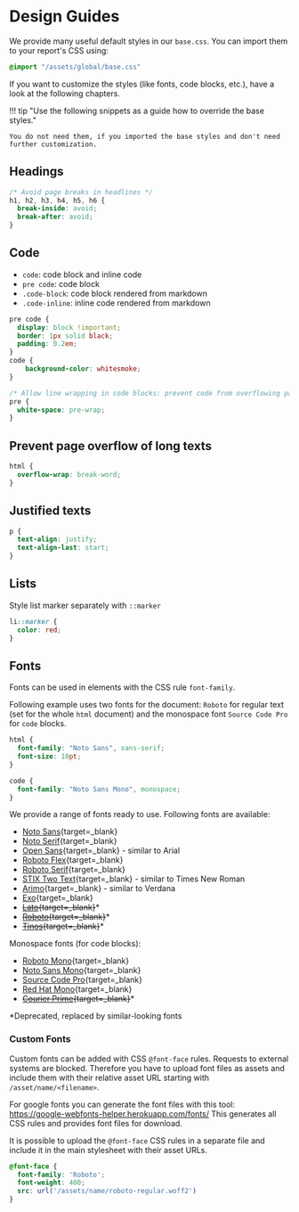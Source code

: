 # Design Guides
We provide many useful default styles in our `base.css`. You can import them to your report's CSS using:

```css
@import "/assets/global/base.css"
```

If you want to customize the styles (like fonts, code blocks, etc.), have a look at the following chapters.

!!! tip "Use the following snippets as a guide how to override the base styles."

    You do not need them, if you imported the base styles and don't need further customization.


## Headings
```css
/* Avoid page breaks in headlines */
h1, h2, h3, h4, h5, h6 {
  break-inside: avoid;
  break-after: avoid;
}
```

## Code
* `code`: code block and inline code
* `pre code`: code block
* `.code-block`: code block rendered from markdown
* `.code-inline`: inline code rendered from markdown

```css
pre code {
  display: block !important;
  border: 1px solid black;
  padding: 0.2em;
}
code {
    background-color: whitesmoke;
}

/* Allow line wrapping in code blocks: prevent code from overflowing page */
pre {
  white-space: pre-wrap;
}
```

## Prevent page overflow of long texts
```css
html {
  overflow-wrap: break-word;
}
```

## Justified texts
```css
p {
  text-align: justify;
  text-align-last: start;
}
```

## Lists
Style list marker separately with `::marker`
```css
li::marker {
  color: red;
}
```

## Fonts
Fonts can be used in elements with the CSS rule `font-family`.

Following example uses two fonts for the document: 
`Roboto` for regular text (set for the whole `html` document) and 
the monospace font `Source Code Pro` for `code` blocks.

```css
html {
  font-family: "Noto Sans", sans-serif;
  font-size: 10pt;
}

code {
  font-family: "Noto Sans Mono", monospace;
}
```

We provide a range of fonts ready to use. Following fonts are available:

* [Noto Sans](https://fonts.google.com/noto/specimen/Noto+Sans){target=_blank}
* [Noto Serif](https://fonts.google.com/noto/specimen/Noto+Serif){target=_blank}
* [Open Sans](https://fonts.google.com/specimen/Open+Sans){target=_blank} - similar to Arial
* [Roboto Flex](https://fonts.google.com/specimen/Roboto+Flex){target=_blank}
* [Roboto Serif](https://fonts.google.com/specimen/Roboto+Serif){target=_blank}
* [STIX Two Text](https://fonts.google.com/specimen/STIX+Two+Text){target=_blank} - similar to Times New Roman
* [Arimo](https://fonts.google.com/specimen/Arimo){target=_blank} - similar to Verdana
* [Exo](https://fonts.google.com/specimen/Exo){target=_blank}
* ~~[Lato](https://fonts.google.com/specimen/Lato){target=_blank}~~*
* ~~[Roboto](https://fonts.google.com/specimen/Roboto){target=_blank}~~*
* ~~[Tinos](https://fonts.google.com/specimen/Tinos){target=_blank}~~*


Monospace fonts (for code blocks):

* [Roboto Mono](https://fonts.google.com/specimen/Roboto+Mono){target=_blank}
* [Noto Sans Mono](https://fonts.google.com/noto/specimen/Noto+Sans+Mono){target=_blank}
* [Source Code Pro](https://fonts.google.com/specimen/Source+Sans+Pro){target=_blank}
* [Red Hat Mono](https://fonts.google.com/specimen/Red+Hat+Mono){target=_blank}
* ~~[Courier Prime](https://fonts.google.com/specimen/Courier+Prime){target=_blank}~~*

*Deprecated, replaced by similar-looking fonts

### Custom Fonts
Custom fonts can be added with CSS `@font-face` rules.
Requests to external systems are blocked. 
Therefore you have to upload font files as assets and include them with their relative asset URL starting with `/asset/name/<filename>`.

For google fonts you can generate the font files with this tool: https://google-webfonts-helper.herokuapp.com/fonts/
This generates all CSS rules and provides font files for download.

It is possible to upload the `@font-face` CSS rules in a separate file and include it in the main stylesheet with their asset URLs.

```css
@font-face {
  font-family: 'Roboto';
  font-weight: 400;
  src: url('/assets/name/roboto-regular.woff2')
}
```
